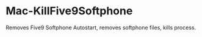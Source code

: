 # Mac-KillFive9Softphone

Removes Five9 Softphone Autostart, removes softphone files, kills process.
